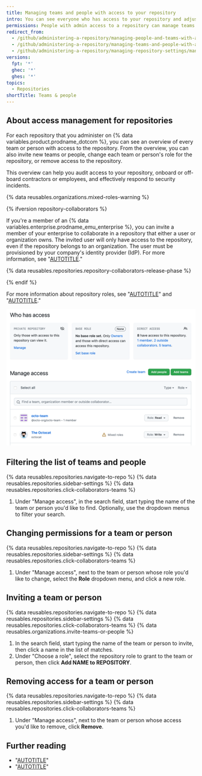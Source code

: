 ```yaml
---
title: Managing teams and people with access to your repository
intro: You can see everyone who has access to your repository and adjust permissions.
permissions: People with admin access to a repository can manage teams and people with access to a repository.
redirect_from:
  - /github/administering-a-repository/managing-people-and-teams-with-access-to-your-repository
  - /github/administering-a-repository/managing-teams-and-people-with-access-to-your-repository
  - /github/administering-a-repository/managing-repository-settings/managing-teams-and-people-with-access-to-your-repository
versions:
  fpt: '*'
  ghec: '*'
  ghes: '*'
topics:
  - Repositories
shortTitle: Teams & people
---
```


## About access management for repositories

For each repository that you administer on {% data variables.product.prodname_dotcom %}, you can see an overview of every team or person with access to the repository. From the overview, you can also invite new teams or people, change each team or person's role for the repository, or remove access to the repository.

This overview can help you audit access to your repository, onboard or off-board contractors or employees, and effectively respond to security incidents.

{% data reusables.organizations.mixed-roles-warning %}

{% ifversion repository-collaborators %}

If you're a member of an {% data variables.enterprise.prodname_emu_enterprise %}, you can invite a member of your enterprise to collaborate in a repository that either a user or organization owns. The invited user will only have access to the repository, even if the repository belongs to an organization. The user must be provisioned by your company's identity provider (IdP). For more information, see "[AUTOTITLE](/organizations/managing-peoples-access-to-your-organization-with-roles/roles-in-an-organization#outside-collaborators-or-repository-collaborators)."

{% data reusables.repositories.repository-collaborators-release-phase %}

{% endif %}

For more information about repository roles, see "[AUTOTITLE](/account-and-profile/setting-up-and-managing-your-personal-account-on-github/managing-personal-account-settings/permission-levels-for-a-personal-account-repository)" and "[AUTOTITLE](/organizations/managing-user-access-to-your-organizations-repositories/managing-repository-roles/repository-roles-for-an-organization)."

![Screenshot of the "Manage access" page for a repository.](/assets/images/help/repository/manage-access-overview.png)

## Filtering the list of teams and people

{% data reusables.repositories.navigate-to-repo %}
{% data reusables.repositories.sidebar-settings %}
{% data reusables.repositories.click-collaborators-teams %}
1. Under "Manage access", in the search field, start typing the name of the team or person you'd like to find. Optionally, use the dropdown menus to filter your search.

## Changing permissions for a team or person

{% data reusables.repositories.navigate-to-repo %}
{% data reusables.repositories.sidebar-settings %}
{% data reusables.repositories.click-collaborators-teams %}
1. Under "Manage access", next to the team or person whose role you'd like to change, select the **Role** dropdown menu, and click a new role.

## Inviting a team or person

{% data reusables.repositories.navigate-to-repo %}
{% data reusables.repositories.sidebar-settings %}
{% data reusables.repositories.click-collaborators-teams %}
{% data reusables.organizations.invite-teams-or-people %}
1. In the search field, start typing the name of the team or person to invite, then click a name in the list of matches.
1. Under "Choose a role", select the repository role to grant to the team or person, then click **Add NAME to REPOSITORY**.

## Removing access for a team or person

{% data reusables.repositories.navigate-to-repo %}
{% data reusables.repositories.sidebar-settings %}
{% data reusables.repositories.click-collaborators-teams %}
1. Under "Manage access", next to the team or person whose access you'd like to remove, click **Remove**.

## Further reading

- "[AUTOTITLE](/repositories/managing-your-repositorys-settings-and-features/managing-repository-settings/setting-repository-visibility)"
- "[AUTOTITLE](/organizations/managing-user-access-to-your-organizations-repositories/managing-repository-roles/setting-base-permissions-for-an-organization)"
